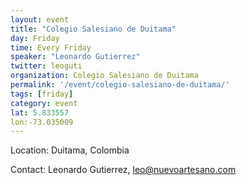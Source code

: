 ```yaml
---
layout: event
title: "Colegio Salesiano de Duitama"
day: Friday
time: Every Friday
speaker: "Leonardo Gutierrez"
twitter: leoguti
organization: Colegio Salesiano de Duitama
permalink: '/event/colegio-salesiano-de-duitama/'
tags: [friday]
category: event
lat: 5.833557
lon:-73.035009
---
```

Location:  Duitama, Colombia

Contact:  Leonardo Gutierrez, leo@nuevoartesano.com
<a href="http://tareas.openstreetmap.co/project/2">
 
